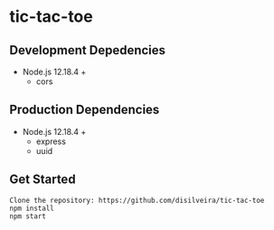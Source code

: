 # tic-tac-toe

## Development Depedencies

* Node.js 12.18.4 +
    * cors

## Production Dependencies

* Node.js 12.18.4 +
    * express
    * uuid

## Get Started
```
Clone the repository: https://github.com/disilveira/tic-tac-toe
npm install
npm start
```
